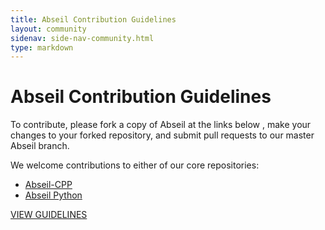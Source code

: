 ```yaml
---
title: Abseil Contribution Guidelines
layout: community
sidenav: side-nav-community.html
type: markdown
---
```


# Abseil Contribution Guidelines

To contribute, please fork a copy of Abseil at the links below , make your changes to your
forked repository, and submit pull requests to our master Abseil branch.

We welcome contributions to either of our core repositories:
* <a href="https://github.com/abseil/abseil-cpp/" target="_blank">Abseil-CPP</a>
* <a href="https://github.com/abseil/abseil-py" target="_blank">Abseil Python</a>

<a href="https://github.com/abseil/abseil-cpp/blob/master/CONTRIBUTING.md" target="_blank">VIEW GUIDELINES</a>
